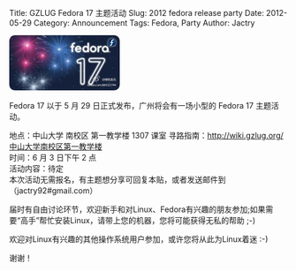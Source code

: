 Title: GZLUG Fedora 17 主题活动
Slug: 2012 fedora release party
Date:  2012-05-29
Category: Announcement
Tags: Fedora, Party
Author: Jactry


![fedora17](/images/2012/fedora17.jpg)

Fedora 17 以于 5 月 29 日正式发布，广州将会有一场小型的 Fedora 17 主题活动。  

地点：中山大学 南校区 第一教学楼 1307 课室 寻路指南：http://wiki.gzlug.org/中山大学南校区第一教学楼  
时间：6 月 3 日下午 2 点  
活动内容：待定  
本次活动无需报名，有主题想分享可回复本贴，或者发送邮件到（jactry92#gmail.com）  

届时有自由讨论环节，欢迎新手和对Linux、Fedora有兴趣的朋友参加;如果需要“高手”帮忙安装Linux，请带上您的机器，您将可能获得无私的帮助 ;-)  

欢迎对Linux有兴趣的其他操作系统用户参加，或许您将从此为Linux着迷 :-)  

谢谢！  

